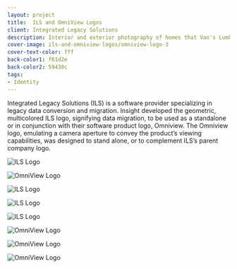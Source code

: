 ```yaml
---
layout: project
title:  ILS and OmniView Logos
client: Integrated Legacy Solutions
description: Interior and exterior photography of homes that Van's Lumber has built.
cover-image: ils-and-omniview-logos/omniview-logo-3
cover-text-color: fff
back-color1: f61d2e
back-color2: 59438c
tags:
- Identity
---
```


Integrated Legacy Solutions (ILS) is a software provider specializing in legacy data conversion and migration. Insight developed the geometric, multicolored ILS logo, signifying data migration, to be used as a standalone or in conjunction with their software product logo, Omniview. The Omniview logo, emulating a camera aperture to convey the product’s viewing capabilities, was designed to stand alone, or to complement ILS’s parent company logo.  

<img data-aos="fade-up" src="/img/projects/ils-and-omniview-logos/ils-logo.jpg" alt="ILS Logo"
srcset="/img/projects/ils-and-omniview-logos/ils-logo-2400.jpg 2400w,
/img/projects/ils-and-omniview-logos/ils-logo-1800.jpg 1800w,
/img/projects/ils-and-omniview-logos/ils-logo-1200.jpg 1200w,
/img/projects/ils-and-omniview-logos/ils-logo-900.jpg 900w,
/img/projects/ils-and-omniview-logos/ils-logo-600.jpg 600w,
/img/projects/ils-and-omniview-logos/ils-logo-400.jpg 400w" />

<img data-aos="fade-up" src="/img/projects/ils-and-omniview-logos/omniview-logo.jpg" alt="OmniView Logo"
srcset="/img/projects/ils-and-omniview-logos/omniview-logo-2400.jpg 2400w,
/img/projects/ils-and-omniview-logos/omniview-logo-1800.jpg 1800w,
/img/projects/ils-and-omniview-logos/omniview-logo-1200.jpg 1200w,
/img/projects/ils-and-omniview-logos/omniview-logo-900.jpg 900w,
/img/projects/ils-and-omniview-logos/omniview-logo-600.jpg 600w,
/img/projects/ils-and-omniview-logos/omniview-logo-400.jpg 400w" />


<div class="images">

<img class="third first fit" data-aos="fade-up" data-featherlight="/img/projects/ils-and-omniview-logos/ils-logo-3.jpg"
alt="ILS Logo" src="/img/projects/ils-and-omniview-logos/ils-logo-3.jpg"
srcset="/img/projects/ils-and-omniview-logos/ils-logo-3-2400.jpg 2400w,
/img/projects/ils-and-omniview-logos/ils-logo-3-1800.jpg 1800w,
/img/projects/ils-and-omniview-logos/ils-logo-3-1200.jpg 1200w,
/img/projects/ils-and-omniview-logos/ils-logo-3-900.jpg 900w,
/img/projects/ils-and-omniview-logos/ils-logo-3-600.jpg 600w,
/img/projects/ils-and-omniview-logos/ils-logo-3-400.jpg 400w" />

<img class="third fit" data-aos="fade-up" data-aos-delay="200" data-featherlight="/img/projects/ils-and-omniview-logos/ils-logo-2.jpg"
alt="ILS Logo" src="/img/projects/ils-and-omniview-logos/ils-logo-2.jpg"
srcset="/img/projects/ils-and-omniview-logos/ils-logo-2-2400.jpg 2400w,
/img/projects/ils-and-omniview-logos/ils-logo-2-1800.jpg 1800w,
/img/projects/ils-and-omniview-logos/ils-logo-2-1200.jpg 1200w,
/img/projects/ils-and-omniview-logos/ils-logo-2-900.jpg 900w,
/img/projects/ils-and-omniview-logos/ils-logo-2-600.jpg 600w,
/img/projects/ils-and-omniview-logos/ils-logo-2-400.jpg 400w" />

<img class="third last fit" data-aos="fade-up" data-aos-delay="400" data-featherlight="/img/projects/ils-and-omniview-logos/ils-logo-4.jpg"
alt="ILS Logo" src="/img/projects/ils-and-omniview-logos/ils-logo-4.jpg"
srcset="
/img/projects/ils-and-omniview-logos/ils-logo-4-2400.jpg 2400w,
/img/projects/ils-and-omniview-logos/ils-logo-4-1800.jpg 1800w,
/img/projects/ils-and-omniview-logos/ils-logo-4-1200.jpg 1200w,
/img/projects/ils-and-omniview-logos/ils-logo-4-900.jpg 900w,
/img/projects/ils-and-omniview-logos/ils-logo-4-600.jpg 600w,
/img/projects/ils-and-omniview-logos/ils-logo-4-400.jpg 400w" />

<img class="third first fit" data-aos="fade-up" data-featherlight="/img/projects/ils-and-omniview-logos/omniview-logo-2.jpg"
alt="OmniView Logo" src="/img/projects/ils-and-omniview-logos/omniview-logo-2.jpg"
srcset="
/img/projects/ils-and-omniview-logos/omniview-logo-2-2400.jpg 2400w,
/img/projects/ils-and-omniview-logos/omniview-logo-2-1800.jpg 1800w,
/img/projects/ils-and-omniview-logos/omniview-logo-2-1200.jpg 1200w,
/img/projects/ils-and-omniview-logos/omniview-logo-2-900.jpg 900w,
/img/projects/ils-and-omniview-logos/omniview-logo-2-600.jpg 600w,
/img/projects/ils-and-omniview-logos/omniview-logo-2-400.jpg 400w" />

<img class="third fit" data-aos="fade-up" data-aos-delay="200" data-featherlight="/img/projects/ils-and-omniview-logos/omniview-logo-5.jpg"
alt="OmniView Logo" src="/img/projects/ils-and-omniview-logos/omniview-logo-5.jpg"
srcset="
/img/projects/ils-and-omniview-logos/omniview-logo-5-2400.jpg 2400w,
/img/projects/ils-and-omniview-logos/omniview-logo-5-1800.jpg 1800w,
/img/projects/ils-and-omniview-logos/omniview-logo-5-1200.jpg 1200w,
/img/projects/ils-and-omniview-logos/omniview-logo-5-900.jpg 900w,
/img/projects/ils-and-omniview-logos/omniview-logo-5-600.jpg 600w,
/img/projects/ils-and-omniview-logos/omniview-logo-5-400.jpg 400w" />

<img class="third last fit" data-aos="fade-up" data-aos-delay="400" data-featherlight="/img/projects/ils-and-omniview-logos/omniview-logo-4.jpg"
alt="OmniView Logo" src="/img/projects/ils-and-omniview-logos/omniview-logo-4.jpg"
srcset="
/img/projects/ils-and-omniview-logos/omniview-logo-4-2400.jpg 2400w,
/img/projects/ils-and-omniview-logos/omniview-logo-4-1800.jpg 1800w,
/img/projects/ils-and-omniview-logos/omniview-logo-4-1200.jpg 1200w,
/img/projects/ils-and-omniview-logos/omniview-logo-4-900.jpg 900w,
/img/projects/ils-and-omniview-logos/omniview-logo-4-600.jpg 600w,
/img/projects/ils-and-omniview-logos/omniview-logo-4-400.jpg 400w" />

</div>

